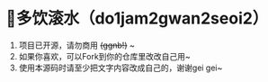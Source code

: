 # 🌈多饮滚水（do1jam2gwan2seoi2）

1. 项目已开源，请勿商用 ~~(ggnb!)~~ ~
2. 如果你喜欢，可以Fork到你的仓库里改改自己用~
3. 使用本源码时请至少把文字内容改成自己的，谢谢gei gei~
